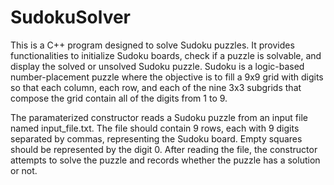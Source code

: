 # SudokuSolver


This is a C++ program designed to solve Sudoku puzzles. It provides functionalities to initialize Sudoku boards, check if a puzzle is solvable, and display the solved or unsolved Sudoku puzzle. Sudoku is a logic-based number-placement puzzle where the objective is to fill a 9x9 grid with digits so that each column, each row, and each of the nine 3x3 subgrids that compose the grid contain all of the digits from 1 to 9.

The paramaterized constructor reads a Sudoku puzzle from an input file named input_file.txt. The file should contain 9 rows, each with 9 digits separated by commas, representing the Sudoku board. Empty squares should be represented by the digit 0. After reading the file, the constructor attempts to solve the puzzle and records whether the puzzle has a solution or not.
